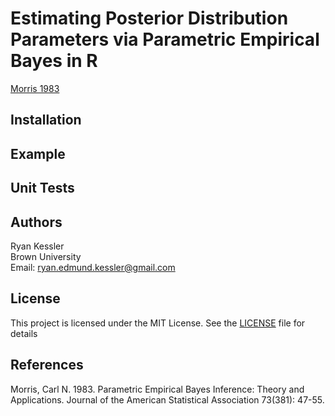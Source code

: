 
# Estimating Posterior Distribution Parameters via Parametric Empirical Bayes in R

[Morris 1983](https://www.jstor.org/stable/2287098)


## Installation 


## Example



## Unit Tests


## Authors 


Ryan Kessler
<br>Brown University
<br>Email: ryan.edmund.kessler@gmail.com

## License

This project is licensed under the MIT License. See the [LICENSE](LICENSE) file for details

## References

Morris, Carl N. 1983. Parametric Empirical Bayes Inference: Theory and Applications. Journal of the American Statistical Association 73(381): 47-55. 
